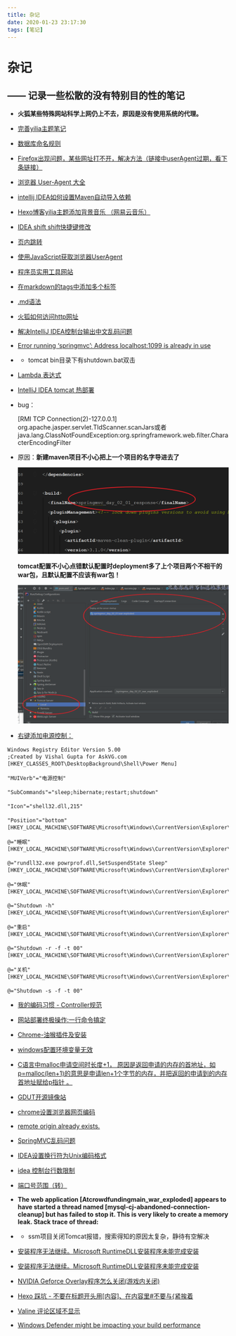 ```yaml
---
title: 杂记
date: 2020-01-23 23:17:30
tags: [笔记]
---
```


杂记 
====

—— 记录一些松散的没有特别目的性的笔记 
-----------------------------------------------------------------------------------------------------------------------

<!--more-->

- **火狐某些特殊网站科学上网仍上不去，原因是没有使用系统的代理。**

- [完善yilia主题笔记](https://cloudy-liu.github.io/2018/04/07/Hexo_yilia_%E4%B8%BB%E9%A2%98%E4%B8%80%E6%8F%BD%E5%AD%90%E4%BC%98%E5%8C%96%E6%96%B9%E6%A1%88/#%E9%85%8D%E7%BD%AE%E5%9B%BE%E7%89%87%E8%B5%84%E6%BA%90)

- [数据库命名规则](https://www.cnblogs.com/pangguoming/p/7126512.html)

- [Firefox出现问题，某些网址打不开，解决方法（链接中userAgent过期，看下条链接）](https://www.mmet.cn/article/3769.html)

- [浏览器 User-Agent
  大全](https://blog.csdn.net/u012195214/article/details/78889602)

- [intellij
  IDEA如何设置Maven自动导入依赖](https://blog.csdn.net/qq_41937388/article/details/89066317)

- [Hexo博客yilia主题添加背景音乐
  （网易云音乐）](https://joeybling.github.io/2019/05/09/Hexo%E5%8D%9A%E5%AE%A2yilia%E4%B8%BB%E9%A2%98%E6%B7%BB%E5%8A%A0%E8%83%8C%E6%99%AF%E9%9F%B3%E4%B9%90(%E7%BD%91%E6%98%93%E4%BA%91%E9%9F%B3%E4%B9%90)/)

- [IDEA shift
  shift快捷键修改](https://blog.csdn.net/weixin_42478413/article/details/80728482)

- [页内跳转](https://www.cnblogs.com/JohnTsai/p/4027229.html#jump)

- [使用JavaScript获取浏览器UserAgent](https://www.cnblogs.com/buyishi/p/10436131.html)

- [程序员实用工具网站](https://blog.csdn.net/m0_38106923/article/details/100130354)

- [在markdown的tags中添加多个标签](https://www.zhihu.com/question/42909784)

- [.md语法](https://www.jianshu.com/p/399e5a3c7cc5)

- [火狐如何访问http网址](https://blog.csdn.net/Homewm/article/details/83537937)

- [解决IntelliJ
  IDEA控制台输出中文乱码问题](https://blog.csdn.net/qq_39136928/article/details/81240894)

- [Error running ‘springmvc’: Address localhost:1099 is already in
  use](https://blog.csdn.net/zhaoyingjiao/article/details/39965661)

- -   tomcat bin目录下有shutdown.bat双击

- [Lambda
  表达式](https://www.zhihu.com/question/20125256/answer/324121308)

- [IntelliJ IDEA tomcat
  热部署](https://blog.csdn.net/qinxu0611/article/details/86146099)

- bug：

  [RMI TCP Connection(2)-127.0.0.1]
  org.apache.jasper.servlet.TldScanner.scanJars或者java.lang.ClassNotFoundException:org.springframework.web.filter.CharacterEncodingFilter

- 原因：**新建maven项目不小心把上一个项目的名字导进去了**

  ![reason1](https://github.com/ZephXu07/IMG/raw/master/Pom_XmlBugReason.png)

  **tomcat配置不小心点错默认配置时deployment多了上个项目两个不相干的war包，且默认配置不应该有war包！**

  ![reason2](https://github.com/ZephXu07/IMG/raw/master/Pom_XmlBugReason2.png)

- [右键添加电源控制：](https://zhidao.baidu.com/question/426938743505703452.html)

```
Windows Registry Editor Version 5.00
;Created by Vishal Gupta for AskVG.com
[HKEY_CLASSES_ROOT\DesktopBackground\Shell\Power Menu]

"MUIVerb"="电源控制"

"SubCommands"="sleep;hibernate;restart;shutdown"

"Icon"="shell32.dll,215"

"Position"="bottom"
[HKEY_LOCAL_MACHINE\SOFTWARE\Microsoft\Windows\CurrentVersion\Explorer\CommandStore\shell\sleep]

@="睡眠"
[HKEY_LOCAL_MACHINE\SOFTWARE\Microsoft\Windows\CurrentVersion\Explorer\CommandStore\shell\sleep\command]

@="rundll32.exe powrprof.dll,SetSuspendState Sleep"
[HKEY_LOCAL_MACHINE\SOFTWARE\Microsoft\Windows\CurrentVersion\Explorer\CommandStore\shell\hibernate]

@="休眠"
[HKEY_LOCAL_MACHINE\SOFTWARE\Microsoft\Windows\CurrentVersion\Explorer\CommandStore\shell\hibernate\command]

@="Shutdown -h"
[HKEY_LOCAL_MACHINE\SOFTWARE\Microsoft\Windows\CurrentVersion\Explorer\CommandStore\shell\restart]

@="重启"
[HKEY_LOCAL_MACHINE\SOFTWARE\Microsoft\Windows\CurrentVersion\Explorer\CommandStore\shell\restart\command]

@="Shutdown -r -f -t 00"
[HKEY_LOCAL_MACHINE\SOFTWARE\Microsoft\Windows\CurrentVersion\Explorer\CommandStore\shell\shutdown]

@="关机"
[HKEY_LOCAL_MACHINE\SOFTWARE\Microsoft\Windows\CurrentVersion\Explorer\CommandStore\shell\shutdown\command]

@="Shutdown -s -f -t 00"
```

-   [我的编码习惯 -
    Controller规范](https://zhuanlan.zhihu.com/p/28717374?utm_source=wechat_session&utm_medium=social&utm_oi=674565206173290496&s_s_i=L8lr5Ahu2uPbEZ0MlFXxlXPDDWOTRM3plnFlT64neA8%3D&s_r=1)

-   [网站部署终极操作:一行命令搞定](https://www.bilibili.com/video/av73128937)

-   [Chrome-油猴插件及安装](https://blog.csdn.net/qq_31150365/article/details/90447934)

-   [windows配置环境变量无效](https://blog.csdn.net/zy499055759/article/details/71430282)

-   [C语言中malloc申请空间时长度+1，
    原因是返回申请的内存的首地址，如p=malloc(len+1)的意思是申请len+1个字节的内存，并把返回的申请到的内存首地址赋给p指针
    。](https://zhidao.baidu.com/question/518879901317371685.html)

-   [GDUT开源镜像站](http://mirrors.gdut.edu.cn/)

-   [chrome设置浏览器网页编码](https://blog.csdn.net/hbysj/article/details/80499908)

-   [remote origin already
    exists.](https://blog.csdn.net/top_code/article/details/50381432)

-   [SpringMVC乱码问题](https://www.cnblogs.com/guanghe/p/10429357.html)

-   [IDEA设置换行符为Unix编码格式](https://blog.csdn.net/qq_35425070/article/details/84037179)

-   [idea 控制台行数限制](https://www.cnblogs.com/qinxu/p/9258751.html)

-   [端口号范围（转）](https://www.cnblogs.com/happykoukou/p/6655852.html)

-   **The web application [Atcrowdfundingmain\_war\_exploded] appears to
    have started a thread named [mysql-cj-abandoned-connection-cleanup]
    but has failed to stop it. This is very likely to create a memory
    leak. Stack trace of thread:**

-   -   ssm项目关闭Tomcat报错，搜索得知的原因太复杂，静待有空解决
-   [安装程序无法继续。Microsoft
    RuntimeDLL安装程序未能完成安装](https://blog.csdn.net/pucao_cug/article/details/68947882)

-   [安装程序无法继续。Microsoft
    RuntimeDLL安装程序未能完成安装](https://blog.csdn.net/u012343297/article/details/78743599)

-   [NVIDIA Geforce
    Overlay程序怎么关闭(游戏内关闭)](https://zhidao.baidu.com/question/269196699412875005.html)

+ [Hexo 踩坑 - 不要在标题开头用[内容]、在内容里#不要与{紧挨着](https://www.jianshu.com/p/1d91c507c1dd)

+ [Valine 评论区域不显示](https://yuanmomo.net/2019/06/20/hexo-add-valine/)

+ [Windows Defender might be impacting your build performance](https://www.cnblogs.com/52liming/p/11829558.html)

